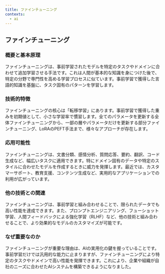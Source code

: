 ```yaml
---
title: ファインチューニング
contexts:
  - ai
---
```


## ファインチューニング

<Context name="ai">

### 概要と基本原理
ファインチューニングは、事前学習されたモデルを特定のタスクやドメインに合わせて追加学習させる手法です。これは人間が基本的な知識を身につけた後で、特定の分野で専門性を高める学習プロセスに似ています。事前学習で獲得した言語的知識を基盤に、タスク固有のパターンを学習します。

### 技術的特徴
ファインチューニングの核心は「転移学習」にあります。事前学習で獲得した重みを初期値として、小さな学習率で慣習します。全てのパラメータを更新する全体ファインチューニングから、一部の層やパラメータだけを更新する部分ファインチューニング、LoRAのPEFT手法まで、様々なアプローチが存在します。

### 応用可能性
ファインチューニングは、文書分類、感情分析、質問応答、要約、翻訳、コード生成など、幅広いタスクに適用できます。特にドメイン固有のデータや特定のスタイルに合わせたモデルを作成するときに威力を発揮します。最近では、カスタマーサポート、教育支援、コンテンツ生成など、実用的なアプリケーションでの利用が広がっています。

### 他の技術との関連
ファインチューニングは、事前学習と組み合わせることで、限られたデータでも高い性能を達成できます。また、プロンプトエンジニアリング、フューショット学習、人間フィードバックによる強化学習（RLHF）など、他の技術と組み合わせることで、より効果的なモデルのカスタマイズが可能です。

### なぜ重要なのか
ファインチューニングが重要な理由は、AIの実用化の鍵を握っていることです。事前学習だけでは汎用的な能力に止まりますが、ファインチューニングにより特定のタスクやドメインで高い性能を発揮できます。これにより、企業や組織が自社のニーズに合わせたAIシステムを構築できるようになりました。

</Context>
